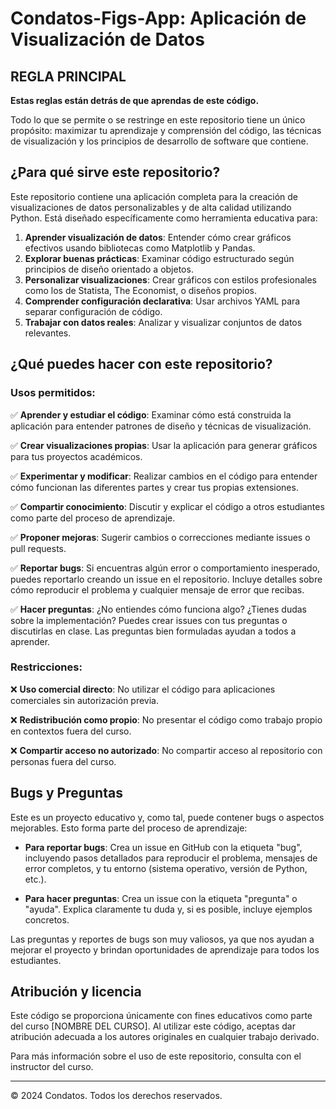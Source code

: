# Condatos-Figs-App: Aplicación de Visualización de Datos

## REGLA PRINCIPAL

**Estas reglas están detrás de que aprendas de este código.**

Todo lo que se permite o se restringe en este repositorio tiene un único propósito: maximizar tu aprendizaje y comprensión del código, las técnicas de visualización y los principios de desarrollo de software que contiene.

## ¿Para qué sirve este repositorio?

Este repositorio contiene una aplicación completa para la creación de visualizaciones de datos personalizables y de alta calidad utilizando Python. Está diseñado específicamente como herramienta educativa para:

1. **Aprender visualización de datos**: Entender cómo crear gráficos efectivos usando bibliotecas como Matplotlib y Pandas.
2. **Explorar buenas prácticas**: Examinar código estructurado según principios de diseño orientado a objetos.
3. **Personalizar visualizaciones**: Crear gráficos con estilos profesionales como los de Statista, The Economist, o diseños propios.
4. **Comprender configuración declarativa**: Usar archivos YAML para separar configuración de código.
5. **Trabajar con datos reales**: Analizar y visualizar conjuntos de datos relevantes.

## ¿Qué puedes hacer con este repositorio?

### Usos permitidos:

✅ **Aprender y estudiar el código**: Examinar cómo está construida la aplicación para entender patrones de diseño y técnicas de visualización.

✅ **Crear visualizaciones propias**: Usar la aplicación para generar gráficos para tus proyectos académicos.

✅ **Experimentar y modificar**: Realizar cambios en el código para entender cómo funcionan las diferentes partes y crear tus propias extensiones.

✅ **Compartir conocimiento**: Discutir y explicar el código a otros estudiantes como parte del proceso de aprendizaje.

✅ **Proponer mejoras**: Sugerir cambios o correcciones mediante issues o pull requests.

✅ **Reportar bugs**: Si encuentras algún error o comportamiento inesperado, puedes reportarlo creando un issue en el repositorio. Incluye detalles sobre cómo reproducir el problema y cualquier mensaje de error que recibas.

✅ **Hacer preguntas**: ¿No entiendes cómo funciona algo? ¿Tienes dudas sobre la implementación? Puedes crear issues con tus preguntas o discutirlas en clase. Las preguntas bien formuladas ayudan a todos a aprender.

### Restricciones:

❌ **Uso comercial directo**: No utilizar el código para aplicaciones comerciales sin autorización previa.

❌ **Redistribución como propio**: No presentar el código como trabajo propio en contextos fuera del curso.

❌ **Compartir acceso no autorizado**: No compartir acceso al repositorio con personas fuera del curso.

## Bugs y Preguntas

Este es un proyecto educativo y, como tal, puede contener bugs o aspectos mejorables. Esto forma parte del proceso de aprendizaje:

- **Para reportar bugs**: Crea un issue en GitHub con la etiqueta "bug", incluyendo pasos detallados para reproducir el problema, mensajes de error completos, y tu entorno (sistema operativo, versión de Python, etc.).

- **Para hacer preguntas**: Crea un issue con la etiqueta "pregunta" o "ayuda". Explica claramente tu duda y, si es posible, incluye ejemplos concretos.

Las preguntas y reportes de bugs son muy valiosos, ya que nos ayudan a mejorar el proyecto y brindan oportunidades de aprendizaje para todos los estudiantes.

## Atribución y licencia

Este código se proporciona únicamente con fines educativos como parte del curso [NOMBRE DEL CURSO]. Al utilizar este código, aceptas dar atribución adecuada a los autores originales en cualquier trabajo derivado.

Para más información sobre el uso de este repositorio, consulta con el instructor del curso.

---

© 2024 Condatos. Todos los derechos reservados.
